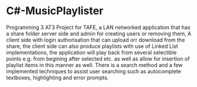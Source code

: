 # C#-MusicPlaylister
Programming 3 AT3 Project for TAFE, a LAN networked application that has a share folder server side and admin for creating users or removing them, A client side with login authorisation that can upload orr download from the share, the client side can also produce playlists with use of Linked List implementations, the application will play back from several selectible points e.g. from begining after selected etc. as well as allow for insertion of playlist items in this manner as well. There is a search method and a few implemented techniques to assist user searching such as autocomplete textboxes, highlighting and error prompts.
